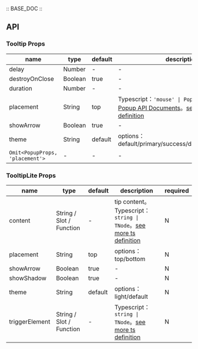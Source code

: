 :: BASE_DOC ::

## API

### Tooltip Props

name | type | default | description | required
-- | -- | -- | -- | --
delay | Number | - | \- | N
destroyOnClose | Boolean | true | \- | N
duration | Number | - | \- | N
placement | String | top | Typescript：`'mouse' \| PopupPlacement`，[Popup API Documents](./popup?tab=api)。[see more ts definition](https://github.com/Tencent/tdesign-vue-next/blob/develop/packages/components/tooltip/type.ts) | N
showArrow | Boolean | true | \- | N
theme | String | default | options：default/primary/success/danger/warning/light | N
`Omit<PopupProps, 'placement'>` | \- | - | \- | N

### TooltipLite Props

name | type | default | description | required
-- | -- | -- | -- | --
content | String / Slot / Function | - | tip content。Typescript：`string \| TNode`。[see more ts definition](https://github.com/Tencent/tdesign-vue-next/blob/develop/packages/components/common.ts) | N
placement | String | top | options：top/bottom | N
showArrow | Boolean | true | \- | N
showShadow | Boolean | true | \- | N
theme | String | default | options：light/default | N
triggerElement | String / Slot / Function | - | Typescript：`string \| TNode`。[see more ts definition](https://github.com/Tencent/tdesign-vue-next/blob/develop/packages/components/common.ts) | N
